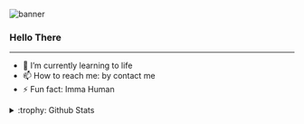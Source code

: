 ![banner](https://trakteer-uploads.sgp1.digitaloceanspaces.com/images/cover/cvr-N30K8BkTq4M2V9onQjM0cTI4xLRHlp9Y1698227025.jpg)

### Hello There

---


- 🌱 I’m currently learning to life
- 📫 How to reach me: by contact me
- ⚡ Fun fact: Imma Human

<details>
<summary>:trophy: Github Stats</summary>
<img src="https://bad-apple-github-readme.vercel.app/api?show_bg=1&username=arsybai">
<img src="https://streak-stats.demolab.com?user=Arsybai&theme=tokyonight-duo">
<img src="https://github-profile-trophy.vercel.app/?username=arsybai">
</details>

